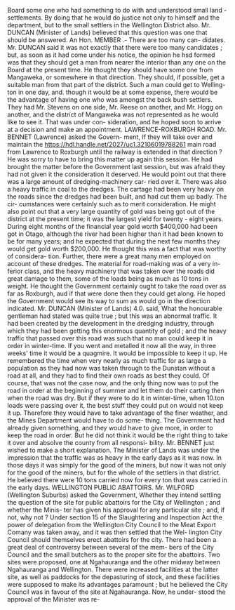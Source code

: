 Board some one who had something to do with and understood small land - settlements. By doing that he would do justice not only to himself and the department, but to the small settlers in the Wellington District also. Mr. DUNCAN (Minister of Lands) believed that this question was one that should be answered. An Hon. MEMBER .- There are too many can- didates. Mr. DUNCAN said it was not exactly that there were too many candidates ; but, as soon as it had come under his notice, the opinion he hsd formed was that they should get a man from nearer the interior than any one on the Board at the present time. He thought they should have some one from Mangaweka, or somewhere in that direction. They should, if possible, get a suitable man from that part of the district. Such a man could get to Welling- ton in one day, and. though it would be at some expense, there would be the advantage of having one who was amongst the back bush settlers. They had Mr. Stevens on one side, Mr. Reese on another, and Mr. Hogg on another, and the district of Mangaweka was not represented as he would like to see it. That was under con- sideration, and he hoped soon to arrive at a decision and make an appointment. LAWRENCE-ROXBURGH ROAD. Mr. BENNET (Lawrence) asked the Govern- ment, If they will take over and maintain the https://hdl.handle.net/2027/uc1.32106019788261 main road from Lawrence to Roxburgh until the railway is extended in that direction ? He was sorry to have to bring this matter up again this session. He had brought the matter before the Government last session, but was afraid they had not given it the consideration it deserved. He would point out that there was a large amount of dredging-machinery car- ried over it. There was also a heavy traffic in coal to the dredges. The cartage had been very heavy on the roads since the dredges had been built, and had cut them up badly. The cir- cumstances were certainly such as to merit consideration. He might also point out that a very large quantity of gold was being got out of the district at the present time; it was the largest yield for twenty - eight years. During eight months of the financial year gold worth $400,000 had been got in Otago, although the river had been higher than it had been known to be for many years; and he expected that during the next few months they would get gold worth $200,000. He thought this was a fact that was worthy of considera- tion. Further, there were a great many men employed on account of these dredges. The material for road-making was of a very in- ferior class, and the heavy machinery that was taken over the roads did great damage to them, some of the loads being as much as 10 tons in weight. He thought the Government certainly ought to take the road over as far as Roxburgh, aud if that were done then they could get along. He hoped the Government would see its way to sum as would go in the direction indicated. Mr. DUNCAN (Minister of Lands) 4.0. said, What the honourable gentleman had stated was quite true ; but this was an abnormal traffic. It had been created by the development in the dredging industry, through which they had been getting this enormous quantity of gold ; and the heavy traffic that passed over this road was such that no man could keep it in order in winter-time. If you went and metalled it now all the way, in three weeks' time it would be a quagmire. It would be impossible to keep it up. He remembered the time when very nearly as much traffic for as large a population as they had now was taken through to the Dunstan without a road at all, and they had to find their own roads as best they could. Of course, that was not the case now, and the only thing now was to put the road in order at the beginning of summer and let them do their carting then when the road was dry. But if they were to do it in winter-time, when 10.ton loads were passing over it, the best stuff they could put on would not keep it up. Therefore they would have to take advantage of the finer weather, and the Mines Department would have to do some- thing. The Government had already given something, and they would have to give more, in order to keep the road in order. But he did not think it would be the right thing to take it over and absolve the county from all responsi- bility. Mr. BENNET just wished to make a short explanation. The Minister of Lands was under the impression that the traffic was as heavy in the early days as it was now. In those days it was simply for the good of the miners, but now it was not only for the good of the miners, but for the whole of the settlers in that district. He believed there were 10 tons carried now for every ton that was carried in the early days. WELLINGTON PUBLIC ABATTOIRS. Mr. WILFORD (Wellington Suburbs) asked the Government, Whether they intend settling the question of the site for public abattoirs for the City of Wellington ; and whether the Minis- ter has given his approval for any particular site ; and, if not, why not ? Under section 15 of the Slaughtering and Inspection Act the power of delegation from the Wellington City Council to the Meat Export Comany was taken away, and it was then settled that the Wel- lington City Council should themselves erect abattoirs for the city. There had been a great deal of controversy between several of the mem- bers of the City Council and the small butchers as to the proper site for the abattoirs. Two sites were proposed, one at Ngahauranga and the other midway between Ngahauranga and Wellington. There were increased facilities at the latter site, as well as paddocks for the depasturing of stock, and these facilities were supposed to make its advantages paramount ; but he believed the City Council was in favour of the site at Ngahauranga. Now, he under- stood the approval of the Minister was re- 